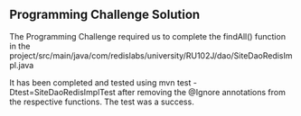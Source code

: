   
## Programming Challenge Solution


The Programming Challenge required us to complete the findAll() function in the project/src/main/java/com/redislabs/university/RU102J/dao/SiteDaoRedisImpl.java 
  


It has been completed and tested using mvn test -Dtest=SiteDaoRedisImplTest after removing the @Ignore annotations from the respective functions. The test was a success.

